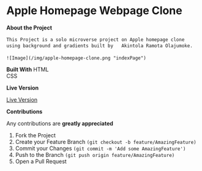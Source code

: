 # Apple Homepage Webpage Clone

**About the Project**

    This Project is a solo microverse project on Apple homepage clone using background and gradients built by   Akintola Ramota Olajumoke. 

    ![Image](/img/apple-homepage-clone.png "indexPage")

**Built With**
    HTML  
    CSS

**Live Version**

[Live Version](https://raw.githack.com/mihrab34/background-and-gradients/index-feature/index.html)

**Contributions**

Any contributions are **greatly appreciated**

1. Fork the Project
2. Create your Feature Branch ```(git checkout -b feature/AmazingFeature)```
3. Commit your Changes ```(git commit -m 'Add some AmazingFeature')```
4. Push to the Branch ```(git push origin feature/AmazingFeature)```
5. Open a Pull Request